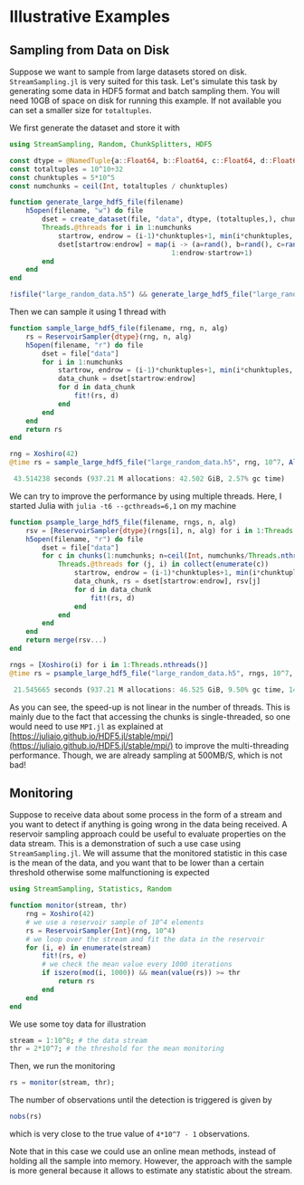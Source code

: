 
# Illustrative Examples

## Sampling from Data on Disk

Suppose we want to sample from large datasets stored on disk. `StreamSampling.jl`
is very suited for this task. Let's simulate this task by generating some data in 
HDF5 format and batch sampling them. You will need 10GB of space on disk for running
this example. If not available you can set a smaller size for `totaltuples`.

We first generate the dataset and store it with

```julia
using StreamSampling, Random, ChunkSplitters, HDF5

const dtype = @NamedTuple{a::Float64, b::Float64, c::Float64, d::Float64}
const totaltuples = 10^10÷32
const chunktuples = 5*10^5
const numchunks = ceil(Int, totaltuples / chunktuples)

function generate_large_hdf5_file(filename)
    h5open(filename, "w") do file
        dset = create_dataset(file, "data", dtype, (totaltuples,), chunk=(chunktuples,))
        Threads.@threads for i in 1:numchunks
            startrow, endrow = (i-1)*chunktuples+1, min(i*chunktuples, totaltuples)
            dset[startrow:endrow] = map(i -> (a=rand(), b=rand(), c=rand(), d=rand()), 
                                        1:endrow-startrow+1)
        end
    end
end

!isfile("large_random_data.h5") && generate_large_hdf5_file("large_random_data.h5")
```

Then we can sample it using 1 thread with

```julia
function sample_large_hdf5_file(filename, rng, n, alg)
    rs = ReservoirSampler{dtype}(rng, n, alg)
    h5open(filename, "r") do file
        dset = file["data"]
        for i in 1:numchunks
            startrow, endrow = (i-1)*chunktuples+1, min(i*chunktuples, totaltuples)
            data_chunk = dset[startrow:endrow]
            for d in data_chunk
                fit!(rs, d)
            end
        end
    end
    return rs
end

rng = Xoshiro(42)
@time rs = sample_large_hdf5_file("large_random_data.h5", rng, 10^7, AlgRSWRSKIP())
```
```julia
 43.514238 seconds (937.21 M allocations: 42.502 GiB, 2.57% gc time)
```

We can try to improve the performance by using multiple threads. Here, I started Julia
with `julia -t6 --gcthreads=6,1` on my machine

```julia
function psample_large_hdf5_file(filename, rngs, n, alg)
    rsv = [ReservoirSampler{dtype}(rngs[i], n, alg) for i in 1:Threads.nthreads()]
    h5open(filename, "r") do file
        dset = file["data"]
        for c in chunks(1:numchunks; n=ceil(Int, numchunks/Threads.nthreads()))
            Threads.@threads for (j, i) in collect(enumerate(c))
                startrow, endrow = (i-1)*chunktuples+1, min(i*chunktuples, totaltuples)
                data_chunk, rs = dset[startrow:endrow], rsv[j]
                for d in data_chunk
                    fit!(rs, d)
                end
            end
        end
    end
    return merge(rsv...)
end

rngs = [Xoshiro(i) for i in 1:Threads.nthreads()]
@time rs = psample_large_hdf5_file("large_random_data.h5", rngs, 10^7, AlgRSWRSKIP())
```
```julia
 21.545665 seconds (937.21 M allocations: 46.525 GiB, 9.50% gc time, 14913 lock conflicts)
```

As you can see, the speed-up is not linear in the number of threads. This is mainly due to
the fact that accessing the chunks is single-threaded, so one would need to use `MPI.jl` as 
explained at [https://juliaio.github.io/HDF5.jl/stable/mpi/](https://juliaio.github.io/HDF5.jl/stable/mpi/) 
to improve the multi-threading performance. Though, we are already sampling at 500MB/S, which is not bad!

## Monitoring

Suppose to receive data about some process in the form of a stream and you want
to detect if anything is going wrong in the data being received. A reservoir 
sampling approach could be useful to evaluate properties on the data stream. 
This is a demonstration of such a use case using `StreamSampling.jl`. We will
assume that the monitored statistic in this case is the mean of the data, and 
you want that to be lower than a certain threshold otherwise some malfunctioning
is expected

```julia
using StreamSampling, Statistics, Random

function monitor(stream, thr)
    rng = Xoshiro(42)
    # we use a reservoir sample of 10^4 elements
    rs = ReservoirSampler{Int}(rng, 10^4)
    # we loop over the stream and fit the data in the reservoir
    for (i, e) in enumerate(stream)
        fit!(rs, e)
        # we check the mean value every 1000 iterations
        if iszero(mod(i, 1000)) && mean(value(rs)) >= thr
            return rs
        end
    end
end
```

We use some toy data for illustration

```julia
stream = 1:10^8; # the data stream
thr = 2*10^7; # the threshold for the mean monitoring
```

Then, we run the monitoring

```julia
rs = monitor(stream, thr);
```

The number of observations until the detection is triggered is
given by

```julia
nobs(rs)
```

which is very close to the true value of `4*10^7 - 1` observations.

Note that in this case we could use an online mean methods, 
instead of holding all the sample into memory. However, 
the approach with the sample is more general because it
allows to estimate any statistic about the stream. 
